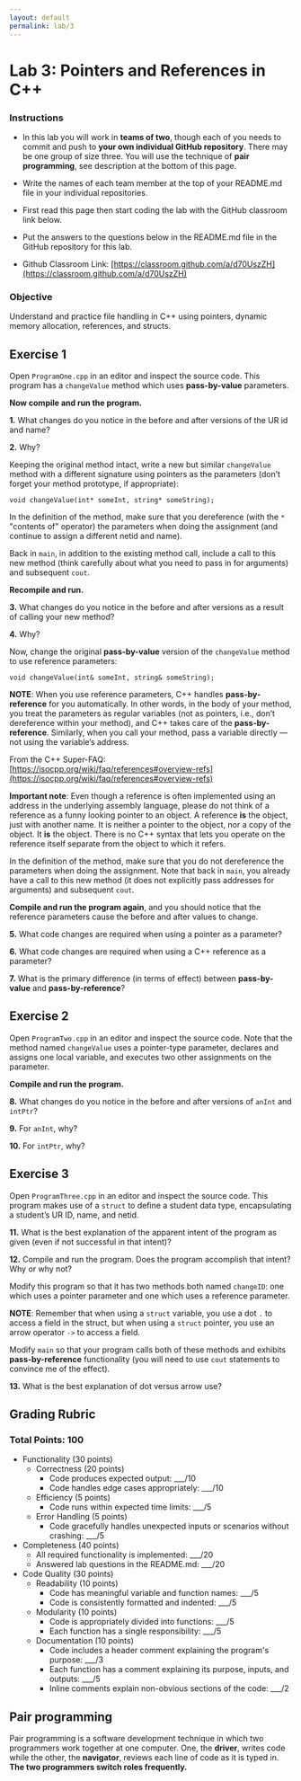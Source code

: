 ```yaml
---
layout: default
permalink: lab/3
---
```


# Lab 3: Pointers and References in C++

### Instructions
* In this lab you will work in **teams of two**, though each of you needs to commit and push to **your own individual GitHub repository**. There may be one group of size three. You will use the technique of **pair programming**, see description at the bottom of this page.

* Write the names of each team member at the top of your README.md file in your individual repositories. 

* First read this page then start coding the lab with the GitHub classroom link below.

* Put the answers to the questions below in the README.md file in the GitHub repository for this lab.

* Github Classroom Link: [https://classroom.github.com/a/d70UszZH](https://classroom.github.com/a/d70UszZH)




### Objective
Understand and practice file handling in C++ using pointers, dynamic memory allocation, references, and structs.


## Exercise 1

Open `ProgramOne.cpp` in an editor and inspect the source code. This program has a `changeValue` method which uses **pass-by-value** parameters.

**Now compile and run the program.**

**1.** What changes do you notice in the before and after versions of the UR id and name? 

**2.** Why? 

Keeping the original method intact, write a new but similar `changeValue` method with a different signature using pointers as the parameters (don’t forget your method prototype, if appropriate):

`void changeValue(int* someInt, string* someString);`

In the definition of the method, make sure that you dereference (with the `*` "contents of" operator) the parameters when doing the assignment (and continue to assign a different netid and name). 

Back in `main`, in addition to the existing method call, include a call to this new method (think carefully about what you need to pass in for arguments) and subsequent `cout`. 

**Recompile and run.**

**3.** What changes do you notice in the before and after versions as a result of calling your new method?

**4.** Why? 

Now, change the original **pass-by-value** version of the `changeValue` method to use reference parameters:

`void changeValue(int& someInt, string& someString);`


**NOTE**: When you use reference parameters, C++ handles **pass-by-reference** for you automatically. In other words, in the body of your method, you treat the parameters as regular variables (not as pointers, i.e., don’t dereference within your method), and C++ takes care of the **pass-by-reference**. Similarly, when you call your method, pass a variable directly — not using the variable’s address.

From the C++ Super-FAQ: [https://isocpp.org/wiki/faq/references#overview-refs](https://isocpp.org/wiki/faq/references#overview-refs)

**Important note**: Even though a reference is often implemented using an address in the underlying assembly language, please do not think of a reference as a funny looking pointer to an object. A reference **is** the object, just with another name. It is neither a pointer to the object, nor a copy of the object. It **is** the object. There is no C++ syntax that lets you operate on the reference itself separate from the object to which it refers.

In the definition of the method, make sure that you do not dereference the parameters when doing the assignment. Note that back in `main`, you already have a call to this new method (it does not explicitly pass addresses for arguments) and subsequent `cout`. 

**Compile and run the program again**, and you should notice that the reference parameters cause the before and after values to change.

**5.** What code changes are required when using a pointer as a parameter?

**6.** What code changes are required when using a C++ reference as a parameter?

**7.** What is the primary difference (in terms of effect) between **pass-by-value** and **pass-by-reference**?


## Exercise 2

Open `ProgramTwo.cpp` in an editor and inspect the source code. Note that the method named `changeValue` uses a pointer-type parameter, declares and assigns one local variable, and executes two other assignments on the parameter. 

**Compile and run the program.**

**8.** What changes do you notice in the before and after versions of `anInt` and `intPtr`?

**9.** For `anInt`, why?  

**10.** For `intPtr`, why? 


## Exercise 3

Open `ProgramThree.cpp` in an editor and inspect the source code. This program makes use of a `struct` to define a student data type, encapsulating a student’s UR ID, name, and netid. 

**11.** What is the best explanation of the apparent intent of the program as given (even if not successful in that intent)?

**12.** Compile and run the program. Does the program accomplish that intent? Why or why not?

Modify this program so that it has two methods both named `changeID`: one which uses a pointer parameter and one which uses a reference parameter.

**NOTE**: Remember that when using a `struct` variable, you use a dot `.` to access a field in the struct, but when using a `struct` pointer, you use an arrow operator `->` to access a field.

Modify `main` so that your program calls both of these methods and exhibits **pass-by-reference** functionality (you will need to use `cout` statements to convince me of the effect).

**13.** What is the best explanation of dot versus arrow use?




## Grading Rubric

### Total Points: 100

- Functionality (30 points)
   - Correctness (20 points)
      - Code produces expected output: ___/10
      - Code handles edge cases appropriately: ___/10
   - Efficiency (5 points)
      - Code runs within expected time limits: ___/5
   - Error Handling (5 points)
      - Code gracefully handles unexpected inputs or scenarios without crashing: ___/5
- Completeness (40 points)
   - All required functionality is implemented: ___/20
   - Answered lab questions in the README.md: ___/20
- Code Quality (30 points)
    - Readability (10 points)
        - Code has meaningful variable and function names: ___/5
        - Code is consistently formatted and indented: ___/5
    - Modularity (10 points)
        - Code is appropriately divided into functions: ___/5
        - Each function has a single responsibility: ___/5
    - Documentation (10 points)
        - Code includes a header comment explaining the program's purpose: ___/3
        - Each function has a comment explaining its purpose, inputs, and outputs: ___/5
        - Inline comments explain non-obvious sections of the code: ___/2


## Pair programming

Pair programming is a software development technique in which two programmers work together at one computer. One, the **driver**, writes code while the other, the **navigator**, reviews each line of code as it is typed in. **The two programmers switch roles frequently.**

